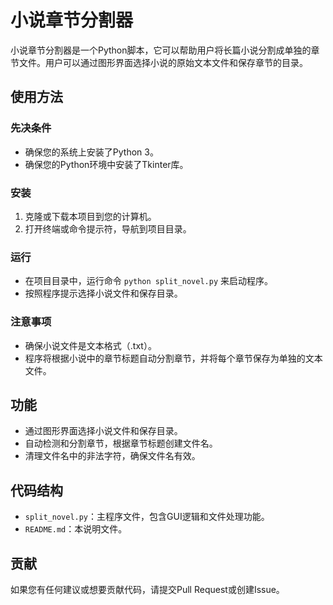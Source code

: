 # 小说章节分割器

小说章节分割器是一个Python脚本，它可以帮助用户将长篇小说分割成单独的章节文件。用户可以通过图形界面选择小说的原始文本文件和保存章节的目录。

## 使用方法

### 先决条件
- 确保您的系统上安装了Python 3。
- 确保您的Python环境中安装了Tkinter库。

### 安装
1. 克隆或下载本项目到您的计算机。
2. 打开终端或命令提示符，导航到项目目录。

### 运行
- 在项目目录中，运行命令 `python split_novel.py` 来启动程序。
- 按照程序提示选择小说文件和保存目录。

### 注意事项
- 确保小说文件是文本格式（.txt）。
- 程序将根据小说中的章节标题自动分割章节，并将每个章节保存为单独的文本文件。

## 功能
- 通过图形界面选择小说文件和保存目录。
- 自动检测和分割章节，根据章节标题创建文件名。
- 清理文件名中的非法字符，确保文件名有效。

## 代码结构
- `split_novel.py`：主程序文件，包含GUI逻辑和文件处理功能。
- `README.md`：本说明文件。

## 贡献
如果您有任何建议或想要贡献代码，请提交Pull Request或创建Issue。
